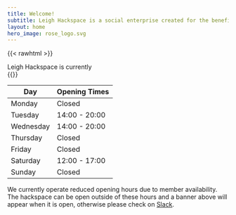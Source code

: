 ```yaml
---
title: Welcome!
subtitle: Leigh Hackspace is a social enterprise created for the benefit of our members and the wider Leigh community.
layout: home
hero_image: rose_logo.svg
---
```


{{< rawhtml >}}
<div class="notification has-text-centered" id="hackspace-open">
Leigh Hackspace is currently <span id="hackspace-status"><i class="fas fa-spinner fa-spin"></i></span>
</div>
{{</ rawhtml >}}

| Day       | Opening Times |
| --------- | ------------- |
| Monday    | Closed        |
| Tuesday   | 14:00 - 20:00 |
| Wednesday | 14:00 - 20:00 |
| Thursday  | Closed        |
| Friday    | Closed        |
| Saturday  | 12:00 - 17:00 |
| Sunday    | Closed        |

We currently operate reduced opening hours due to member availability. The hackspace can be open outside of these hours and a banner above will appear when it is open, otherwise please check on [Slack](https://join.slack.com/t/leighhack/shared_invite/enQtNDYzMjEyMDMxNDExLTE1MWY5N2IwMzdhMzQ0ZWFiNDkyNzJmMGM1ZmFkODcwMGM5ODFmYmI4MjhmM2JiMWEyY2E3NTRjMTQzMzljZWU).